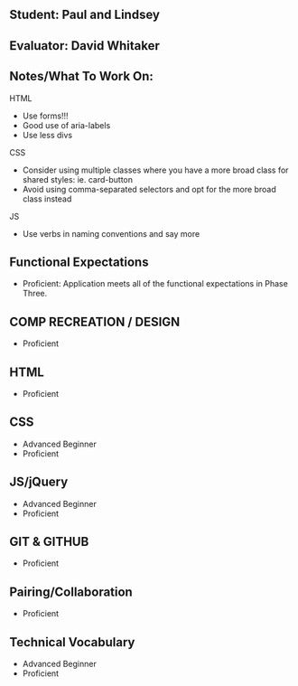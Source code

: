 ## Student: Paul and Lindsey
## Evaluator: David Whitaker
## Notes/What To Work On:

HTML
* Use forms!!!
* Good use of aria-labels
* Use less divs

CSS
* Consider using multiple classes where you have a more broad class for shared styles: ie. card-button
* Avoid using comma-separated selectors and opt for the more broad class instead

JS
* Use verbs in naming conventions and say more

## Functional Expectations

* Proficient: Application meets all of the functional expectations in Phase Three.

## COMP RECREATION / DESIGN

* Proficient  

## HTML

* Proficient  

## CSS

* Advanced Beginner  
* Proficient  

## JS/jQuery

* Advanced Beginner  
* Proficient  

## GIT & GITHUB

* Proficient  

## Pairing/Collaboration

* Proficient  

## Technical Vocabulary

* Advanced Beginner
* Proficient


